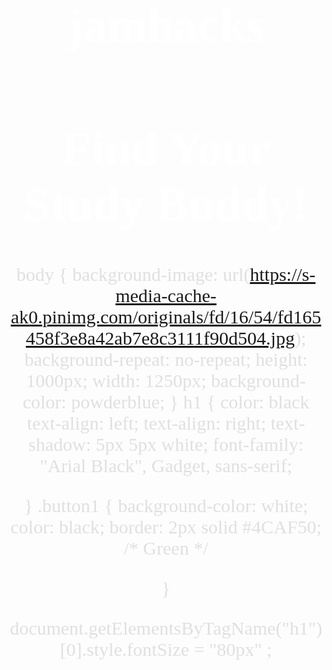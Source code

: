 # jamhacks
<!DOCTYPE html>
<html>
<head>

</head>
<body>


<button class="button">Let's Begin!</button>

</body>
  
 
</html>



<h1>Find Your Study Buddy!</h1>
<style>
.button {
 
  display: inline-block;
  padding: 15px 25px;
  font-size: 24px;
  cursor: pointer;
  text-align: center;
  text-decoration: none;
  outline: none;
  color: #fff;
  background-color: #4CAF50;
  border: none;
  border-radius: 20px;
  box-shadow: 0 9px #999;
  
}

.button:hover {background-color: #3e8e41}

.button:active {
  background-color: #3e8e41;
  box-shadow: 0 5px #666;
  transform: translateY(9px);
}
.button{
    position: absolute;
    left: 700px;
    border: 3px solid #73AD21;
    top: 260px;
}
</style>

body {
  background-image: url(https://s-media-cache-ak0.pinimg.com/originals/fd/16/54/fd165458f3e8a42ab7e8c3111f90d504.jpg);
  background-repeat: no-repeat;
  height: 1000px;
  width: 1250px;
  background-color: powderblue;
}
h1 {
  color: black
  text-align: left; text-align: right;
  text-shadow: 5px 5px white;
  font-family: "Arial Black", Gadget, sans-serif;
  
}
.button1 {
    background-color: white;
    color: black;
    border: 2px solid #4CAF50; /* Green */

    
}

document.getElementsByTagName("h1")[0].style.fontSize = "80px"
;

<html>
  <head>
    <title>Study Buddy</title>
    <style>
      h1 {
        color: white;
        font-family: Arial Black;
        font-size: 77px;
        text-align: center;
      }
      
      h2 {
        color: white;
        font-family: Tahoma;
      }
      
      h3 {
        color: white;
        font-family: Arial;
        text-align: center;
        font-size: 20px;
      }
      p {
        color: rgb(224, 224, 224);
        font-family: Tahoma;
        text-align: center;
        font-size: 30px;
      }
     
      .button{
        background-color: white;
        border: none;
        color: rgb(0, 0, 102);
        padding: 15px 32px;
        text-align: center;
        text-decoration: none;
        display: inline-block;
        font-size: 16px;
        margin: 4px 500px;
        cursor: pointer;
      }
      
      label{
        color:white;
        font-size: 20px;
        font-family: arial;
      }
      
      body {
        background-image: url(http://wallpapercave.com/wp/doAHAI6.jpg);
      }
      
    </style>
  </head>  
  <h1>INPUT INFORMATION</h1>
  <hr><p> Welcome! Please input your name, age, your average, and the course code of the subject you wish to study with your Buddy. <br>We will find you a pefect Study Buddy in no time!  </p><hr/>
  
  <h2><i>Your Information</i></h2>
 <form id = "Your Information">
   <label for = "name">Name :
     <input id = "name" name = "name" type="text"/><br>
    <label for = "age">Age :
      <input id = "age" age = "age" type="text"/><br>
    <label for = "average">Average :
   <input id = "average" average = "average" type="text"/><br>
    <label for = "course code">Course Code :
   <input id = "course code" course code = "course code" type="text"/><br>
    </label>
      
<hr><h3>Once you are done entering in your information, please click the button below. <br>
  Please wait patiently as we process your results and find a perfect Study Buddy for you. </h3></hr>

<input type="button" class="button" value="Input Button">
<html/>
